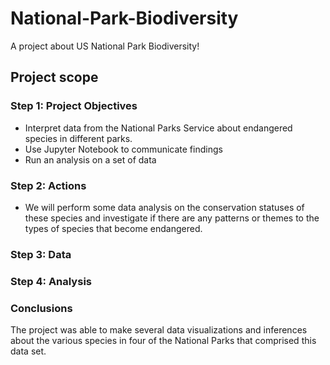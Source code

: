 # National-Park-Biodiversity
A project about US National Park Biodiversity!

## Project scope
### Step 1: Project Objectives
* Interpret data from the National Parks Service about endangered species in different parks.
* Use Jupyter Notebook to communicate findings
* Run an analysis on a set of data

### Step 2: Actions
* We will perform some data analysis on the conservation statuses of these species and investigate if there are any patterns or themes to the types of species that become endangered.
  
### Step 3: Data

### Step 4: Analysis

### Conclusions
The project was able to make several data visualizations and inferences about the various species in four of the National Parks that comprised this data set.

